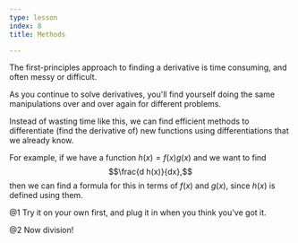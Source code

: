 ```yaml
---
type: lesson
index: 8
title: Methods

---
```


The first-principles approach to finding a derivative is time consuming,
and often messy or difficult.  

As you continue to solve derivatives, you\'ll find yourself doing the
same manipulations over and over again for different problems.

Instead of wasting time like this, we can find efficient methods to
differentiate (find the derivative of) new functions using
differentiations that we already know.

For example, if we have a function $h(x) ={f(x)}{g(x)}$ and we want to
find $$\frac{d h(x)}{dx},$$ then we can find a formula for this in terms
of $f(x)$ and $g(x)$, since $h(x)$ is defined using them.

@1 Try it on your own first, and plug it in when you think you\'ve got it.

@2 Now division!

<!--stackedit_data:
eyJoaXN0b3J5IjpbLTEyNTE4Nzg3OTZdfQ==
-->